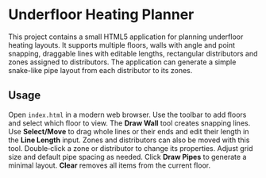 # Underfloor Heating Planner

This project contains a small HTML5 application for planning underfloor heating layouts. It supports multiple floors, walls with angle and point snapping, draggable lines with editable lengths, rectangular distributors and zones assigned to distributors. The application can generate a simple snake-like pipe layout from each distributor to its zones.

## Usage

Open `index.html` in a modern web browser. Use the toolbar to add floors and select which floor to view. The **Draw Wall** tool creates snapping lines. Use **Select/Move** to drag whole lines or their ends and edit their length in the **Line Length** input. Zones and distributors can also be moved with this tool. Double‑click a zone or distributor to change its properties. Adjust grid size and default pipe spacing as needed. Click **Draw Pipes** to generate a minimal layout. **Clear** removes all items from the current floor.
